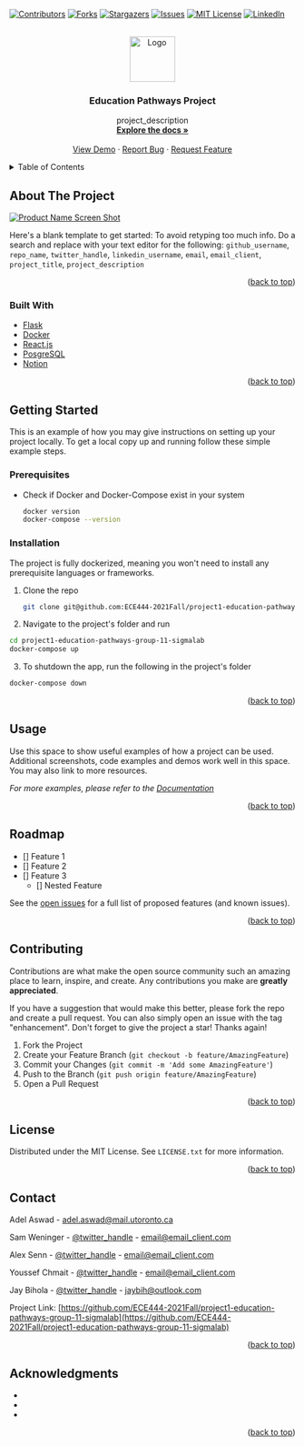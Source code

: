 <div id="top"></div>
<!--
*** Thanks for checking out the Best-README-Template. If you have a suggestion
*** that would make this better, please fork the repo and create a pull request
*** or simply open an issue with the tag "enhancement".
*** Don't forget to give the project a star!
*** Thanks again! Now go create something AMAZING! :D
-->



<!-- PROJECT SHIELDS -->
<!--
*** I'm using markdown "reference style" links for readability.
*** Reference links are enclosed in brackets [ ] instead of parentheses ( ).
*** See the bottom of this document for the declaration of the reference variables
*** for contributors-url, forks-url, etc. This is an optional, concise syntax you may use.
*** https://www.markdownguide.org/basic-syntax/#reference-style-links
-->
[![Contributors][contributors-shield]][contributors-url]
[![Forks][forks-shield]][forks-url]
[![Stargazers][stars-shield]][stars-url]
[![Issues][issues-shield]][issues-url]
[![MIT License][license-shield]][license-url]
[![LinkedIn][linkedin-shield]][linkedin-url]



<!-- PROJECT LOGO -->
<br />
<div align="center">
  <a href="https://github.com/github_username/repo_name">
    <img src="images/logo.png" alt="Logo" width="80" height="80">
  </a>

<h3 align="center">Education Pathways Project</h3>

  <p align="center">
    project_description
    <br />
    <a href="https://github.com/ECE444-2021Fall/project1-education-pathways-group-11-sigmalab/"><strong>Explore the docs »</strong></a>
    <br />
    <br />
    <a href="https://github.com/ECE444-2021Fall/project1-education-pathways-group-11-sigmalab/">View Demo</a>
    ·
    <a href="https://github.com/ECE444-2021Fall/project1-education-pathways-group-11-sigmalab/issues">Report Bug</a>
    ·
    <a href="https://github.com/ECE444-2021Fall/project1-education-pathways-group-11-sigmalab/issues">Request Feature</a>
  </p>
</div>



<!-- TABLE OF CONTENTS -->
<details>
  <summary>Table of Contents</summary>
  <ol>
    <li>
      <a href="#about-the-project">About The Project</a>
      <ul>
        <li><a href="#built-with">Built With</a></li>
      </ul>
    </li>
    <li>
      <a href="#getting-started">Getting Started</a>
      <ul>
        <li><a href="#prerequisites">Prerequisites</a></li>
        <li><a href="#installation">Installation</a></li>
      </ul>
    </li>
    <li><a href="#usage">Usage</a></li>
    <li><a href="#roadmap">Roadmap</a></li>
    <li><a href="#contributing">Contributing</a></li>
    <li><a href="#license">License</a></li>
    <li><a href="#contact">Contact</a></li>
    <li><a href="#acknowledgments">Acknowledgments</a></li>
  </ol>
</details>



<!-- ABOUT THE PROJECT -->
## About The Project

[![Product Name Screen Shot][product-screenshot]](https://example.com)

Here's a blank template to get started: To avoid retyping too much info. Do a search and replace with your text editor for the following: `github_username`, `repo_name`, `twitter_handle`, `linkedin_username`, `email`, `email_client`, `project_title`, `project_description`

<p align="right">(<a href="#top">back to top</a>)</p>



### Built With

* [Flask](https://palletsprojects.com/p/flask/)
* [Docker](https://www.docker.com)
* [React.js](https://reactjs.org/)
* [PosgreSQL](https://www.postgresql.org/)
* [Notion](https://www.notion.so/)


<p align="right">(<a href="#top">back to top</a>)</p>



<!-- GETTING STARTED -->
## Getting Started

This is an example of how you may give instructions on setting up your project locally.
To get a local copy up and running follow these simple example steps.

### Prerequisites


* Check if Docker and Docker-Compose exist in your system
  ```sh
  docker version
  docker-compose --version
  ```


### Installation

The project is fully dockerized, meaning you won't need to install any prerequisite languages or frameworks.

1. Clone the repo
   ```sh
   git clone git@github.com:ECE444-2021Fall/project1-education-pathways-group-11-sigmalab.git
   ```
2. Navigate to the project's folder and run
  ```sh
  cd project1-education-pathways-group-11-sigmalab
  docker-compose up
  ```
3. To shutdown the app, run the following in the project's folder
  ```sh
  docker-compose down
  ```

<p align="right">(<a href="#top">back to top</a>)</p>



<!-- USAGE EXAMPLES -->
## Usage

Use this space to show useful examples of how a project can be used. Additional screenshots, code examples and demos work well in this space. You may also link to more resources.

_For more examples, please refer to the [Documentation](https://example.com)_

<p align="right">(<a href="#top">back to top</a>)</p>



<!-- ROADMAP -->
## Roadmap

- [] Feature 1
- [] Feature 2
- [] Feature 3
    - [] Nested Feature

See the [open issues](https://github.com/ECE444-2021Fall/project1-education-pathways-group-11-sigmalab/issues) for a full list of proposed features (and known issues).

<p align="right">(<a href="#top">back to top</a>)</p>



<!-- CONTRIBUTING -->
## Contributing

Contributions are what make the open source community such an amazing place to learn, inspire, and create. Any contributions you make are **greatly appreciated**.

If you have a suggestion that would make this better, please fork the repo and create a pull request. You can also simply open an issue with the tag "enhancement".
Don't forget to give the project a star! Thanks again!

1. Fork the Project
2. Create your Feature Branch (`git checkout -b feature/AmazingFeature`)
3. Commit your Changes (`git commit -m 'Add some AmazingFeature'`)
4. Push to the Branch (`git push origin feature/AmazingFeature`)
5. Open a Pull Request

<p align="right">(<a href="#top">back to top</a>)</p>



<!-- LICENSE -->
## License

Distributed under the MIT License. See `LICENSE.txt` for more information.

<p align="right">(<a href="#top">back to top</a>)</p>



<!-- CONTACT -->
## Contact

Adel Aswad - adel.aswad@mail.utoronto.ca

Sam Weninger - [@twitter_handle](https://twitter.com/twitter_handle) - email@email_client.com

Alex Senn - [@twitter_handle](https://twitter.com/twitter_handle) - email@email_client.com

Youssef Chmait - [@twitter_handle](https://twitter.com/twitter_handle) - email@email_client.com

Jay Bihola - [@twitter_handle](https://twitter.com/twitter_handle) - jaybih@outlook.com


Project Link: [https://github.com/ECE444-2021Fall/project1-education-pathways-group-11-sigmalab](https://github.com/ECE444-2021Fall/project1-education-pathways-group-11-sigmalab)

<p align="right">(<a href="#top">back to top</a>)</p>



<!-- ACKNOWLEDGMENTS -->
## Acknowledgments

* []()
* []()
* []()

<p align="right">(<a href="#top">back to top</a>)</p>



<!-- MARKDOWN LINKS & IMAGES -->
<!-- https://www.markdownguide.org/basic-syntax/#reference-style-links -->
[contributors-shield]: https://img.shields.io/github/contributors/github_username/repo_name.svg?style=for-the-badge
[contributors-url]: https://github.com/github_username/repo_name/graphs/contributors
[forks-shield]: https://img.shields.io/github/forks/github_username/repo_name.svg?style=for-the-badge
[forks-url]: https://github.com/github_username/repo_name/network/members
[stars-shield]: https://img.shields.io/github/stars/github_username/repo_name.svg?style=for-the-badge
[stars-url]: https://github.com/github_username/repo_name/stargazers
[issues-shield]: https://img.shields.io/github/issues/github_username/repo_name.svg?style=for-the-badge
[issues-url]: https://github.com/github_username/repo_name/issues
[license-shield]: https://img.shields.io/github/license/github_username/repo_name.svg?style=for-the-badge
[license-url]: https://github.com/github_username/repo_name/blob/master/LICENSE.txt
[linkedin-shield]: https://img.shields.io/badge/-LinkedIn-black.svg?style=for-the-badge&logo=linkedin&colorB=555
[linkedin-url]: https://linkedin.com/in/linkedin_username
[product-screenshot]: images/screenshot.png

